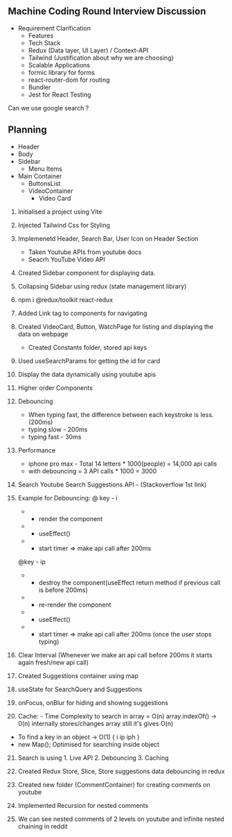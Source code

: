 ## Machine Coding Round Interview Discussion

- Requirement Clarification
  - Features
  - Tech Stack
  - Redux (Data layer, UI Layer) / Context-API
  - Tailwind (Justification about why we are choosing)
  - Scalable Applications
  - formic library for forms
  - react-router-dom for routing
  - Bundler
  - Jest for React Testing

Can we use google search ?

## Planning

- Header
- Body
- Sidebar
  - Menu Items
- Main Container
  - ButtonsList
  - VideoContainer
    - Video Card

1. Initialised a project using Vite
2. Injected Tailwind Css for Styling
3. Implemenetd Header, Search Bar, User Icon on Header Section
   - Taken Youtube APIs from youtube docs
   - Seacrh YouTube Video API
4. Created Sidebar component for displaying data.
5. Collapsing Sidebar using redux (state management library)
6. npm i @redux/toolkit react-redux
7. Added Link tag to components for navigating
8. Created VideoCard, Button, WatchPage for listing and displaying the data on webpage
   - Created Constants folder, stored api keys
9. Used useSearchParams for getting the id for card
10. Display the data dynamically using youtube apis

11. Higher order Components
12. Debouncing
    - When typing fast, the difference between each keystroke is less.(200ms)
    - typing slow - 200ms
    - typing fast - 30ms
13. Performance
    - iphone pro max - Total 14 letters \* 1000(people) = 14,000 api calls
    - with debouncing = 3 API calls \* 1000 = 3000
14. Search Youtube Search Suggestions API - (Stackoverflow 1st link)
15. Example for Debouncing:
    @ key - i

    - - render the component
    - - useEffect()
    - - start timer => make api call after 200ms

    @key - ip

    - - destroy the component(useEffect return method if previous call is before 200ms)
    - - re-render the component
    - - useEffect()
    - - start timer => make api call after 200ms (once the user stops typing)

16. Clear Interval (Whenever we make an api call before 200ms it starts again fresh/new api call)

17. Created Suggestions container using map
18. useState for SearchQuery and Suggestions
19. onFocus, onBlur for hiding and showing suggestions
20. Cache: - Time Complexity to search in array = O(n)
    array.indexOf() -> 0(n) internally stores/changes array still it's gives O(n)

- To find a key in an object -> O(1)
  {
  i
  ip
  iph
  }
- new Map(); Optimised for searching inside object

21. Search is using 1. Live API 2. Debouncing 3. Caching

22. Created Redux Store, Slice, Store suggestions data debouncing in redux

23. Created new folder (CommentContainer) for creating comments on youtube

24. Implemented Recursion for nested comments

25. We can see nested comments of 2 levels on youtube and infinite nested chaining in reddit
